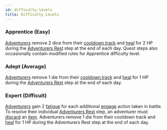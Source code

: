 ```yaml
---
id: difficulty-levels
title: Difficulty Levels
---
```


### Apprentice (Easy)

[Adventurers](/docs/glossary/adventurer) remove 2 dice from their [cooldown track](/docs/glossary/cooldown-track) and [heal](/docs/glossary/healing) for 2 HP during the [Adventurers Rest](/docs/campaign/day/end-of-day-phase) step at the end of each day. Quest steps also occasionally contain modified rules for Apprentice difficulty level.

### Adept (Average)

[Adventurers](/docs/glossary/adventurer) remove 1 die from their [cooldown track](/docs/glossary/cooldown-track) and [heal](/docs/glossary/healing) for 1 HP during the [Adventurers Rest](/docs/campaign/day/end-of-day-phase) step at the end of each day.

### Expert (Difficult)

[Adventurers](/docs/glossary/adventurer) gain 2 [fatigue](/docs/glossary/fatigue) for each additional [engage](/docs/battles/adventurer-turn/engage) action taken in battle. To resolve their individual [Adventurers Rest](/docs/campaign/day/end-of-day-phase) step, an adventurer must [discard](/docs/glossary/discard) an [item](/docs/adventurer/items/index). Adventurers remove 1 die from their cooldown track and [heal](/docs/glossary/healing) for 1 HP during the Adventurers Rest step at the end of each day.
